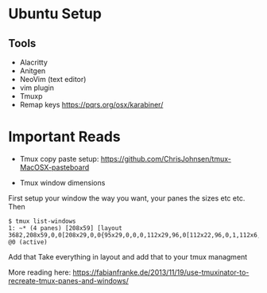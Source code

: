 # Ubuntu Setup

## Tools
- Alacritty
- Anitgen
- NeoVim (text editor)
- vim plugin
- Tmuxp
- Remap keys https://pqrs.org/osx/karabiner/



# Important Reads
- Tmux copy paste setup:
https://github.com/ChrisJohnsen/tmux-MacOSX-pasteboard

- Tmux window dimensions

First setup your window the way you want, your panes the sizes etc etc. Then 
```
$ tmux list-windows
1: ~* (4 panes) [208x59] [layout 3682,208x59,0,0[208x29,0,0{95x29,0,0,0,112x29,96,0[112x22,96,0,1,112x6,96,23,2]},208x29,0,30,3]] @0 (active)
```
Add that Take everything in layout and add that to your tmux managment

More reading here:
https://fabianfranke.de/2013/11/19/use-tmuxinator-to-recreate-tmux-panes-and-windows/
